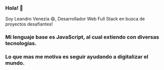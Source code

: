 ### Hola! 👋

Soy Leandro Venezia 😄, Desarrollador Web Full Stack en busca de proyectos desafiantes! 

### Mi lenguaje base es JavaScript, al cual extiendo con diversas tecnologías. 

### Lo que mas me motiva es seguir ayudando a digitalizar el mundo.



<!--
**venezia-dev/venezia-dev** is a ✨ _special_ ✨ repository because its `README.md` (this file) appears on your GitHub profile.

Here are some ideas to get you started:

- 🔭 I’m currently working on ...
- 🌱 I’m currently learning ...
- 👯 I’m looking to collaborate on ...
- 🤔 I’m looking for help with ...
- 💬 Ask me about ...
- 📫 How to reach me: ...
- 😄 Pronouns: ...
- ⚡ Fun fact: ...
-->
